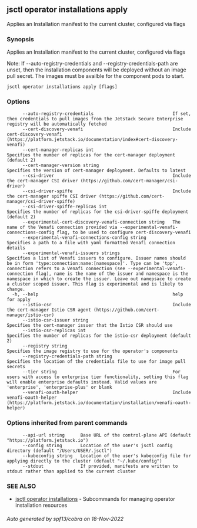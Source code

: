 ## jsctl operator installations apply

Applies an Installation manifest to the current cluster, configured via flags

### Synopsis

Applies an Installation manifest to the current cluster, configured via flags

Note: If --auto-registry-credentials and --registry-credentials-path are unset, then the installation components will be deployed without an image pull secret. The images must be availble for the component pods to start.

```
jsctl operator installations apply [flags]
```

### Options

```
      --auto-registry-credentials                              If set, then credentials to pull images from the Jetstack Secure Enterprise registry will be automatically fetched
      --cert-discovery-venafi                                  Include cert-discovery-venafi (https://platform.jetstack.io/documentation/index#cert-discovery-venafi)
      --cert-manager-replicas int                              Specifies the number of replicas for the cert-manager deployment (default 2)
      --cert-manager-version string                            Specifies the version of cert-manager deployment. Defaults to latest
      --csi-driver                                             Include the cert-manager CSI driver (https://github.com/cert-manager/csi-driver)
      --csi-driver-spiffe                                      Include the cert-manager spiffe CSI driver (https://github.com/cert-manager/csi-driver-spiffe)
      --csi-driver-spiffe-replicas int                         Specifies the number of replicas for the csi-driver-spiffe deployment (default 2)
      --experimental-cert-discovery-venafi-connection string   The name of the Venafi connection provided via --experimental-venafi-connections-config flag, to be used to configure cert-discovery-venafi
      --experimental-venafi-connections-config string          Specifies a path to a file with yaml formatted Venafi connection details
      --experimental-venafi-issuers strings                    Specifies a list of Venafi issuers to configure. Issuer names should be in form 'type:connection:name:[namespace]'. Type can be 'tpp', connection refers to a Venafi connection (see --experimental-venafi-connection flag), name is the name of the issuer and namespace is the namespace in which to create the issuer. Leave out namepsace to create a cluster scoped issuer. This flag is experimental and is likely to change.
  -h, --help                                                   help for apply
      --istio-csr                                              Include the cert-manager Istio CSR agent (https://github.com/cert-manager/istio-csr)
      --istio-csr-issuer string                                Specifies the cert-manager issuer that the Istio CSR should use
      --istio-csr-replicas int                                 Specifies the number of replicas for the istio-csr deployment (default 2)
      --registry string                                        Specifies the image registry to use for the operator's components
      --registry-credentials-path string                       Specifies the location of the credentials file to use for image pull secrets
      --tier string                                            For users with access to enterprise tier functionality, setting this flag will enable enterprise defaults instead. Valid values are 'enterprise', 'enterprise-plus' or blank
      --venafi-oauth-helper                                    Include venafi-oauth-helper (https://platform.jetstack.io/documentation/installation/venafi-oauth-helper)
```

### Options inherited from parent commands

```
      --api-url string      Base URL of the control-plane API (default "https://platform.jetstack.io")
      --config string       Location of the user's jsctl config directory (default "/Users/USER/.jsctl")
      --kubeconfig string   Location of the user's kubeconfig file for applying directly to the cluster (default "~/.kube/config")
      --stdout              If provided, manifests are written to stdout rather than applied to the current cluster
```

### SEE ALSO

* [jsctl operator installations](jsctl_operator_installations.md)	 - Subcommands for managing operator installation resources

###### Auto generated by spf13/cobra on 18-Nov-2022

